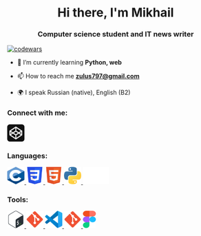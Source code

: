 <h1 align="center">Hi there, I'm Mikhail </h1>
<h3 align="center">Computer science student and IT news writer</h3>

[![codewars](https://www.codewars.com/users/MikhailMos/badges/small)](https://www.codewars.com/users/MikhailMos)

-   🌱 I’m currently learning **Python, web**

-   📫 How to reach me **zulus797@gmail.com**

-   🌍 I speak Russian (native), English (B2)

### Connect with me:

<p align="left">
<a href="https://codepen.io/mikhailmos" target="blank"><img align="center" src="icons/codepen.svg" alt="daniilshat" height="40" width="40" /></a>
</p>

### Languages:

<p align="left"> 
<a href="https://www.cprogramming.com/" target="_blank" rel="noreferrer"> <img src="icons/C.svg" alt="c" width="40" height="40"/> </a> 
<a href="https://www.w3schools.com/css/" target="_blank" rel="noreferrer"> <img src="icons/CSS3.svg" alt="css3" width="40" height="40"/> </a> 
<a href="https://www.w3.org/html/" target="_blank" rel="noreferrer"> <img src="icons/HTML5.svg" alt="html5" width="40" height="40"/> </a> 
<a href="https://www.python.org" target="_blank" rel="noreferrer"> <img src="icons/python.svg" alt="python" width="40" height="40"/> </a> 
<a href="https://www.markdownguide.org/basic-syntax/" target="_blank" rel="noreferrer"> <img src="icons/markdown-white.svg" alt="python" width="60" height="40"/> </a> 
</p>

### Tools:

<p align="left"> 
<a href="http://www.gnu.org/software/bash/" target="_blank" rel="noreferrer"> <img src="icons/Bash.svg" alt="git" width="40" height="40"/> </a> 
<a href="https://git-scm.com/" target="_blank" rel="noreferrer"> <img src="icons/git.svg" alt="git" width="40" height="40"/> </a> 
<a href="https://code.visualstudio.com/" target="_blank" rel="noreferrer"> <img src="icons/VS-code.svg" alt="git" width="40" height="40"/> </a> 
<a href="https://www.github.com/" target="_blank" rel="noreferrer"> <img src="icons/git.svg" alt="git" width="40" height="40"/> </a> 
<a href="https://www.figma.com/" target="_blank" rel="noreferrer"> <img src="icons/figma.svg" alt="figma" width="30" height="40"/> </a> 
</p>
